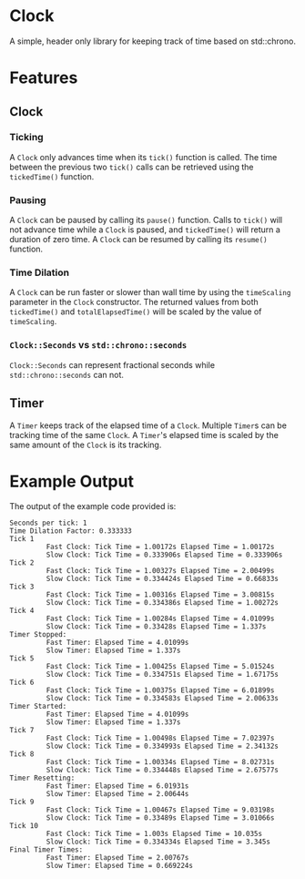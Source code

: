 # Clock
A simple, header only library for keeping track of time based on std::chrono.

# Features
## Clock
### Ticking
A `Clock` only advances time when its `tick()` function is called. The time between the previous two `tick()` calls can be retrieved using the `tickedTime()` function.
### Pausing
A `Clock` can be paused by calling its `pause()` function. Calls to `tick()` will not advance time while a `Clock` is paused, and `tickedTime()` will return a duration of zero time. A `Clock` can be resumed by calling its `resume()` function.
### Time Dilation
A `Clock` can be run faster or slower than wall time by using the `timeScaling` parameter in the `Clock` constructor. The returned values from both `tickedTime()` and `totalElapsedTime()` will be scaled by the value of `timeScaling`.
### `Clock::Seconds` vs `std::chrono::seconds`
`Clock::Seconds` can represent fractional seconds while `std::chrono::seconds` can not.
## Timer
A `Timer` keeps track of the elapsed time of a `Clock`. Multiple `Timer`s can be tracking time of the same `Clock`. A `Timer`'s elapsed time is scaled by the same amount of the `Clock` is its tracking.
# Example Output
The output of the example code provided is:
```
Seconds per tick: 1
Time Dilation Factor: 0.333333
Tick 1
         Fast Clock: Tick Time = 1.00172s Elapsed Time = 1.00172s
         Slow Clock: Tick Time = 0.333906s Elapsed Time = 0.333906s
Tick 2
         Fast Clock: Tick Time = 1.00327s Elapsed Time = 2.00499s
         Slow Clock: Tick Time = 0.334424s Elapsed Time = 0.66833s
Tick 3
         Fast Clock: Tick Time = 1.00316s Elapsed Time = 3.00815s
         Slow Clock: Tick Time = 0.334386s Elapsed Time = 1.00272s
Tick 4
         Fast Clock: Tick Time = 1.00284s Elapsed Time = 4.01099s
         Slow Clock: Tick Time = 0.33428s Elapsed Time = 1.337s
Timer Stopped:
         Fast Timer: Elapsed Time = 4.01099s
         Slow Timer: Elapsed Time = 1.337s
Tick 5
         Fast Clock: Tick Time = 1.00425s Elapsed Time = 5.01524s
         Slow Clock: Tick Time = 0.334751s Elapsed Time = 1.67175s
Tick 6
         Fast Clock: Tick Time = 1.00375s Elapsed Time = 6.01899s
         Slow Clock: Tick Time = 0.334583s Elapsed Time = 2.00633s
Timer Started:
         Fast Timer: Elapsed Time = 4.01099s
         Slow Timer: Elapsed Time = 1.337s
Tick 7
         Fast Clock: Tick Time = 1.00498s Elapsed Time = 7.02397s
         Slow Clock: Tick Time = 0.334993s Elapsed Time = 2.34132s
Tick 8
         Fast Clock: Tick Time = 1.00334s Elapsed Time = 8.02731s
         Slow Clock: Tick Time = 0.334448s Elapsed Time = 2.67577s
Timer Resetting:
         Fast Timer: Elapsed Time = 6.01931s
         Slow Timer: Elapsed Time = 2.00644s
Tick 9
         Fast Clock: Tick Time = 1.00467s Elapsed Time = 9.03198s
         Slow Clock: Tick Time = 0.33489s Elapsed Time = 3.01066s
Tick 10
         Fast Clock: Tick Time = 1.003s Elapsed Time = 10.035s
         Slow Clock: Tick Time = 0.334334s Elapsed Time = 3.345s
Final Timer Times:
         Fast Timer: Elapsed Time = 2.00767s
         Slow Timer: Elapsed Time = 0.669224s
```

